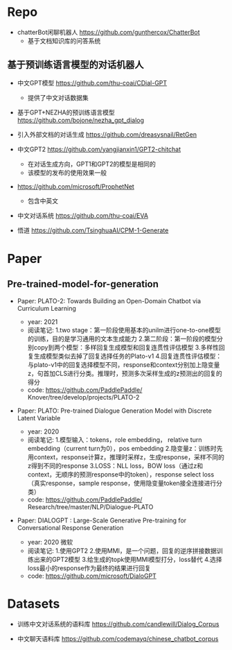 
# Repo
- chatterBot闲聊机器人   https://github.com/gunthercox/ChatterBot
  - 基于文档知识库的问答系统

## 基于预训练语言模型的对话机器人

- 中文GPT模型 https://github.com/thu-coai/CDial-GPT  
  - 提供了中文对话数据集
  
- 基于GPT+NEZHA的预训练语言模型 https://github.com/bojone/nezha_gpt_dialog

- 引入外部文档的对话生成 https://github.com/dreasysnail/RetGen

- 中文GPT2 https://github.com/yangjianxin1/GPT2-chitchat
  - 在对话生成方向，GPT1和GPT2的模型是相同的
  - 该模型的发布的使用效果一般

- https://github.com/microsoft/ProphetNet
  - 包含中英文
  
- 中文对话系统 https://github.com/thu-coai/EVA

- 悟道 https://github.com/TsinghuaAI/CPM-1-Generate
  

# Paper

## Pre-trained-model-for-generation

- Paper: PLATO-2: Towards Building an Open-Domain Chatbot via Curriculum Learning
  - year: 2021
  - 阅读笔记: 
    1.two stage：第一阶段使用基本的unilm进行one-to-one模型的训练，目的是学习通用的文本生成能力
    2.第二阶段：第一阶段的模型分别copy到两个模型：多样回复生成模型和回复连贯性评估模型
    3.多样性回复生成模型类似去掉了回复选择任务的Plato-v1
    4.回复连贯性评估模型：与plato-v1中的回复选择模型不同，response和context分别加上隐变量z，句首加CLS进行分类。推理时，预测多次采样生成的z预测出的回复的得分
  - code: https://github.com/PaddlePaddle/ Knover/tree/develop/projects/PLATO-2

- Paper: PLATO: Pre-trained Dialogue Generation Model with Discrete Latent Variable
  - year: 2020
  - 阅读笔记: 
    1.模型输入：tokens，role embedding， relative turn embedding（current turn为0），pos embedding
    2.隐变量z：训练时先用context，response计算z，推理时采样z，生成response，采样不同的z得到不同的response
    3.LOSS：NLL loss，BOW loss（通过z和context，无顺序的预测response中的token），response select loss（真实response，sample response，使用隐变量token接全连接进行分类）
  - code: https://github.com/PaddlePaddle/ Research/tree/master/NLP/Dialogue-PLATO
  
- Paper: DIALOGPT : Large-Scale Generative Pre-training for Conversational Response Generation
  - year: 2020 微软
  - 阅读笔记: 
    1.使用GPT2
    2.使用MMI，是一个问题，回复的逆序拼接数据训练出来的GPT2模型
    3.给生成的topk使用MMI模型打分，loss替代
    4.选择loss最小的response作为最终的结果进行回复
  - code: https://github.com/microsoft/DialoGPT


# Datasets

- 训练中文对话系统的语料库 https://github.com/candlewill/Dialog_Corpus

- 中文聊天语料库 https://github.com/codemayq/chinese_chatbot_corpus